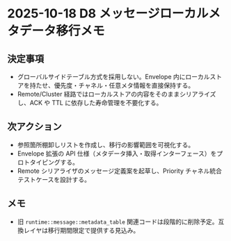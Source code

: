 # 2025-10-18 D8 メッセージローカルメタデータ移行メモ

## 決定事項
- グローバルサイドテーブル方式を採用しない。Envelope 内にローカルストアを持たせ、優先度・チャネル・任意メタ情報を直接保持する。
- Remote/Cluster 経路ではローカルストアの内容をそのままシリアライズし、ACK や TTL に依存した寿命管理を不要化する。

## 次アクション
- 参照箇所棚卸しリストを作成し、移行の影響範囲を可視化する。
- Envelope 拡張の API 仕様（メタデータ挿入・取得インターフェース）をプロトタイピングする。
- Remote シリアライザのメッセージ定義案を起草し、Priority チャネル統合テストケースを設計する。

## メモ
- 旧 `runtime::message::metadata_table` 関連コードは段階的に削除予定。互換レイヤは移行期間限定で提供する見込み。
